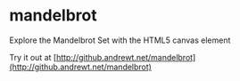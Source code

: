 mandelbrot
==========

Explore the Mandelbrot Set with the HTML5 canvas element

Try it out at [http://github.andrewt.net/mandelbrot](http://github.andrewt.net/mandelbrot)
